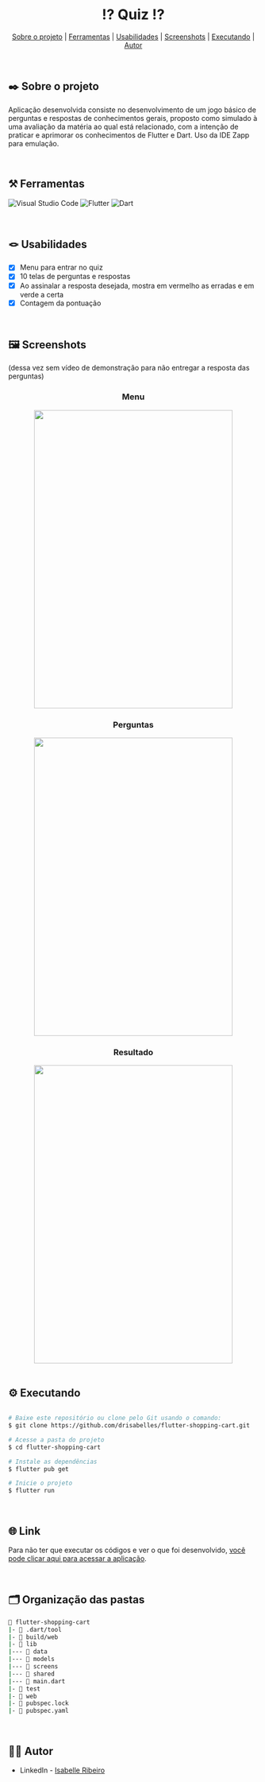 <div align="center">
  
  # ⁉️ Quiz ⁉️

</div>

<div align="center">

[Sobre o projeto](#project) | [Ferramentas](#tools) | [Usabilidades](#usabilities) | [Screenshots](#screenshots) | [Executando](#running) | [Autor](#autor)

</br>

</div>

##  ✒️ Sobre o projeto <a name="project"></a>
Aplicação desenvolvida consiste no desenvolvimento de um jogo básico de perguntas e respostas de conhecimentos gerais, proposto como simulado à uma avaliação da matéria ao qual está relacionado, com a intenção de praticar e aprimorar os conhecimentos de Flutter e Dart. Uso da IDE Zapp para emulação.

</br>

## ⚒️ Ferramentas <a name="tools"></a>

![Visual Studio Code](https://img.shields.io/badge/Visual%20Studio%20Code-e4d2e4.svg?style=for-the-badge&logo=visual-studio-code&logoColor=black)
![Flutter](https://img.shields.io/badge/Flutter-e4d2e4.svg?style=for-the-badge&logo=Flutter&logoColor=black)
![Dart](https://img.shields.io/badge/dart-e4d2e4.svg?style=for-the-badge&logo=dart&logoColor=black)

</br>

## 🪢 Usabilidades <a name="usabilities"></a>
- [X] Menu para entrar no quiz
- [X] 10 telas de perguntas e respostas
- [X] Ao assinalar a resposta desejada, mostra em vermelho as erradas e em verde a certa
- [X] Contagem da pontuação

<br />

## 🖼️ Screenshots <a name="screenshots"></a>

 (dessa vez sem vídeo de demonstração para não entregar a resposta das perguntas)

<div align="center">
  
  ### Menu
  <img src="https://github.com/drisabelles/simple-quiz/assets/79321198/98bdbff0-4879-4774-b69f-e44207566a84" width="400" height="600">
  
  ### Perguntas
 <img src="https://github.com/drisabelles/simple-quiz/assets/79321198/2838aa1a-74c3-4c63-b35c-eb2c6dd89dc7" width="400" height="600">

  
  ### Resultado
  <img src="https://github.com/drisabelles/simple-quiz/assets/79321198/c58f3b3e-bcec-4526-8cec-bbfdd521acf8" width="400" height="600">

</div>

</br>

## ⚙️ Executando <a name="running"></a>

```bash

# Baixe este repositório ou clone pelo Git usando o comando:
$ git clone https://github.com/drisabelles/flutter-shopping-cart.git

# Acesse a pasta do projeto
$ cd flutter-shopping-cart

# Instale as dependências
$ flutter pub get

# Inicie o projeto
$ flutter run

```

</br>

## 🌐 Link <a name="link"></a>

Para não ter que executar os códigos e ver o que foi desenvolvido, <a href="https://ztbk06jotbl0.zapp.page/#/">você pode clicar aqui para acessar a aplicação</a>.

</br>

## 🗂️ Organização das pastas <a name="folders"></a>

```bash
📂 flutter-shopping-cart
|- 📁 .dart/tool
|- 📁 build/web
|- 📁 lib
|--- 📁 data
|--- 📁 models
|--- 📁 screens
|--- 📁 shared
|--- 📄 main.dart
|- 📁 test
|- 📁 web
|- 📄 pubspec.lock
|- 📄 pubspec.yaml
```

</br>

## 👩‍💻 Autor <a name="autor"></a>

- LinkedIn - [Isabelle Ribeiro](https://www.linkedin.com/in/drisabelles/)
